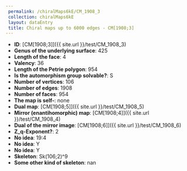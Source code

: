 ```yaml
--- 
 permalink: /chiralMaps6kE/CM_1908_3 
 collection: chiralMaps6kE
 layout: dataEntry
 title: Chiral maps up to 6000 edges - CM[1908;3]
---
```


- **ID**: [CM[1908;3]]({{ site.url }}/test/CM_1908_3)
- **Genus of the underlying surface**: 425
- **Length of the face**: 4
- **Valency**: 36
- **Length of the Petrie polygon**: 954
- **Is the automorphism group solvable?**: S
- **Number of vertices**: 106
- **Number of edges**: 1908
- **Number of faces**: 954
- **The map is self-**: none
- **Dual map**: [CM[1908;5]]({{ site.url }}/test/CM_1908_5)
- **Mirror (enantihomorphic) map**: [CM[1908;4]]({{ site.url }}/test/CM_1908_4)
- **Dual of the mirror image**: [CM[1908;6]]({{ site.url }}/test/CM_1908_6)
- **Z_q-Exponent?**: 2
- **No idea**:  19:4
- **No idea**: Y
- **No idea**: Y
- **Skeleton**: Sk(106;2)^9
- **Some other kind of skeleton**: nan
